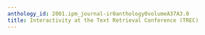 ```yaml
---
anthology_id: 2001.ipm_journal-ir0anthology0volumeA37A3.0
title: Interactivity at the Text Retrieval Conference (TREC)
---
```

